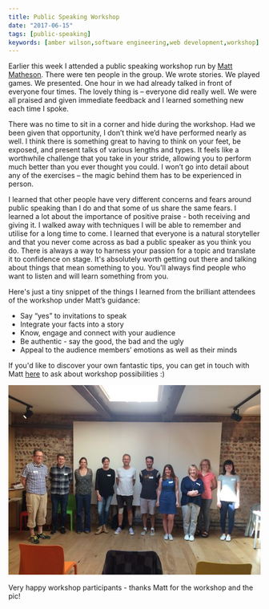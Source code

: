 ```yaml
---
title: Public Speaking Workshop
date: "2017-06-15"
tags: [public-speaking]
keywords: [amber wilson,software engineering,web development,workshop]
---
```


Earlier this week I attended a public speaking workshop run by [Matt Matheson](https://www.improvisingchange.co.uk/). There were ten people in the group. We wrote stories. We played games. We presented. One hour in we had already talked in front of everyone four times. The lovely thing is – everyone did really well. We were all praised and given immediate feedback and I learned something new each time I spoke.

There was no time to sit in a corner and hide during the workshop. Had we been given that opportunity, I don’t think we’d have performed nearly as well. I think there is something great to having to think on your feet, be exposed, and present talks of various lengths and types. It feels like a worthwhile challenge that you take in your stride, allowing you to perform much better than you ever thought you could. I won’t go into detail about any of the exercises – the magic behind them has to be experienced in person.

I learned that other people have very different concerns and fears around public speaking than I do and that some of us share the same fears. I learned a lot about the importance of positive praise - both receiving and giving it. I walked away with techniques I will be able to remember and utilise for a long time to come. I learned that everyone is a natural storyteller and that you never come across as bad a public speaker as you think you do. There is always a way to harness your passion for a topic and translate it to confidence on stage. It's absolutely worth getting out there and talking about things that mean something to you. You'll always find people who want to listen and will learn something from you.

Here's just a tiny snippet of the things I learned from the brilliant attendees of the workshop under Matt’s guidance:

*   Say “yes” to invitations to speak
*   Integrate your facts into a story
*   Know, engage and connect with your audience
*   Be authentic - say the good, the bad and the ugly
*   Appeal to the audience members’ emotions as well as their minds

If you'd like to discover your own fantastic tips, you can get in touch with Matt [here](https://www.improvisingchange.co.uk/get-in-touch) to ask about workshop possibilities :)

![](img/publicspeaking.jpg)

Very happy workshop participants - thanks Matt for the workshop and the pic!